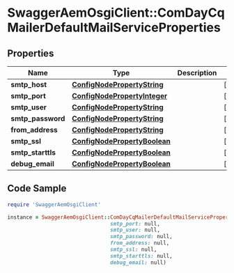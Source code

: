 # SwaggerAemOsgiClient::ComDayCqMailerDefaultMailServiceProperties

## Properties

Name | Type | Description | Notes
------------ | ------------- | ------------- | -------------
**smtp_host** | [**ConfigNodePropertyString**](ConfigNodePropertyString.md) |  | [optional] 
**smtp_port** | [**ConfigNodePropertyInteger**](ConfigNodePropertyInteger.md) |  | [optional] 
**smtp_user** | [**ConfigNodePropertyString**](ConfigNodePropertyString.md) |  | [optional] 
**smtp_password** | [**ConfigNodePropertyString**](ConfigNodePropertyString.md) |  | [optional] 
**from_address** | [**ConfigNodePropertyString**](ConfigNodePropertyString.md) |  | [optional] 
**smtp_ssl** | [**ConfigNodePropertyBoolean**](ConfigNodePropertyBoolean.md) |  | [optional] 
**smtp_starttls** | [**ConfigNodePropertyBoolean**](ConfigNodePropertyBoolean.md) |  | [optional] 
**debug_email** | [**ConfigNodePropertyBoolean**](ConfigNodePropertyBoolean.md) |  | [optional] 

## Code Sample

```ruby
require 'SwaggerAemOsgiClient'

instance = SwaggerAemOsgiClient::ComDayCqMailerDefaultMailServiceProperties.new(smtp_host: null,
                                 smtp_port: null,
                                 smtp_user: null,
                                 smtp_password: null,
                                 from_address: null,
                                 smtp_ssl: null,
                                 smtp_starttls: null,
                                 debug_email: null)
```


